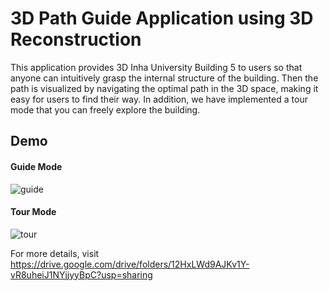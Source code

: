 # 3D Path Guide Application using 3D Reconstruction
This application provides 3D Inha University Building 5 to users so that anyone can intuitively grasp the internal structure of the building.
Then the path is visualized by navigating the optimal path in the 3D space, making it easy for users to find their way.
In addition, we have implemented a tour mode that you can freely explore the building.

## Demo
#### Guide Mode
![guide](https://user-images.githubusercontent.com/77235595/212013363-9bb1d663-eded-4320-b48b-7889f3a0d0ef.gif)

#### Tour Mode
![tour](https://user-images.githubusercontent.com/77235595/212009219-074bb3ab-d903-4f22-bc19-c3ed39448a1a.gif)

For more details, visit https://drive.google.com/drive/folders/12HxLWd9AJKv1Y-vR8uheiJ1NYjjyyBpC?usp=sharing
